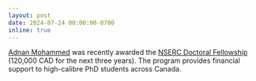 ```yaml
---
layout: post
date: 2024-07-24 00:00:00-0700
inline: true
---
```

[Adnan Mohammed](/labmembers/) was recently awarded the [NSERC Doctoral Fellowship](https://www.nserc-crsng.gc.ca/Students-Etudiants/PG-CS/BellandPostgrad-BelletSuperieures_eng.asp) (120,000 CAD for the next three years). The program provides financial support to high-calibre PhD students across Canada.
